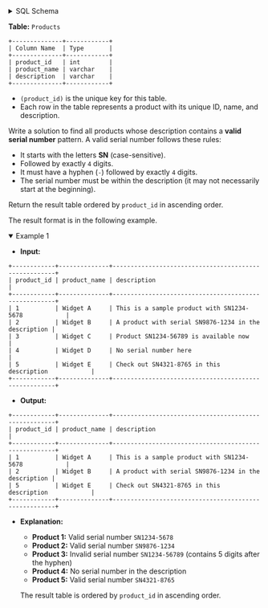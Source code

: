 <details>
<summary> SQL Schema</summary>

```sql
DROP TABLE IF EXISTS Products;

CREATE TABLE IF NOT EXISTS
  Products (product_id INT, product_name VARCHAR(255), description VARCHAR(255));

INSERT INTO
  Products 
VALUES
  ('1', 'Widget A', 'This is a sample product with SN1234-5678'),
  ('2', 'Widget B', 'A product with serial SN9876-1234 in the description'),
  ('3', 'Widget C', 'Product SN1234-56789 is available now'),
  ('4', 'Widget D', 'No serial number here'),
  ('5', 'Widget E', 'Check out SN4321-8765 in this description');
```

</details>

**Table:** `Products`

```
+--------------+------------+
| Column Name  | Type       |
+--------------+------------+
| product_id   | int        |
| product_name | varchar    |
| description  | varchar    |
+--------------+------------+
```

- `(product_id)` is the unique key for this table.
- Each row in the table represents a product with its unique ID, name, and description.

Write a solution to find all products whose description contains a **valid serial number** pattern. A valid serial number follows these rules:

- It starts with the letters **SN** (case-sensitive).
- Followed by exactly `4` digits.
- It must have a hyphen (`-`) followed by exactly `4` digits.
- The serial number must be within the description (it may not necessarily start at the beginning).

Return the result table ordered by `product_id` in ascending order.

The result format is in the following example.

<details open>
<summary> Example 1</summary>

- **Input:** 

```
+------------+--------------+------------------------------------------------------+
| product_id | product_name | description                                          |
+------------+--------------+------------------------------------------------------+
| 1          | Widget A     | This is a sample product with SN1234-5678            |
| 2          | Widget B     | A product with serial SN9876-1234 in the description |
| 3          | Widget C     | Product SN1234-56789 is available now                |
| 4          | Widget D     | No serial number here                                |
| 5          | Widget E     | Check out SN4321-8765 in this description            |
+------------+--------------+------------------------------------------------------+
```

- **Output:** 

```
+------------+--------------+------------------------------------------------------+
| product_id | product_name | description                                          |
+------------+--------------+------------------------------------------------------+
| 1          | Widget A     | This is a sample product with SN1234-5678            |
| 2          | Widget B     | A product with serial SN9876-1234 in the description |
| 5          | Widget E     | Check out SN4321-8765 in this description            |
+------------+--------------+------------------------------------------------------+
```

- **Explanation:** 
  + **Product 1:** Valid serial number `SN1234-5678`
  + **Product 2:** Valid serial number `SN9876-1234`
  + **Product 3:** Invalid serial number `SN1234-56789` (contains 5 digits after the hyphen)
  + **Product 4:** No serial number in the description
  + **Product 5:** Valid serial number `SN4321-8765`

  The result table is ordered by `product_id` in ascending order.

</details>